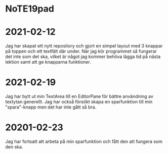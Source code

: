 # NoTE19pad
# 2021-02-12
Jag har skapat ett nytt repository och gjort en simpel layout med 3 knappar på toppen och ett textfält där under. När jag kör programmet så fungerar det inte som det ska,
vilket är något jag kommer behöva lägga tid på nästa lektion samt att ge knapparna funktioner.

# 2021-02-19
Jag har bytt ut min TextArea till en EditorPane för bättre användning av textytan generellt. Jag har också försökt skapa en sparfunktion till min "spara"-knapp men det har inte gått så bra.

# 20201-02-23
Jag har fortsatt att arbeta på min sparfunktion och fått den att fungera som den ska.
